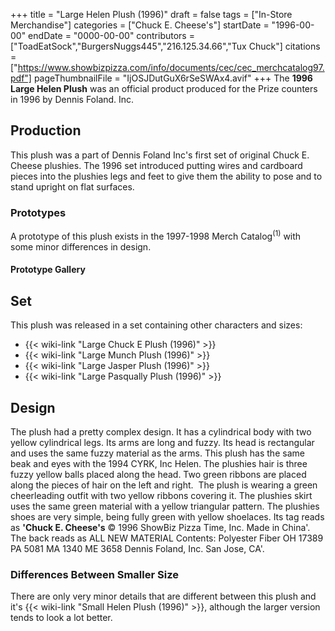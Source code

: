 +++
title = "Large Helen Plush (1996)"
draft = false
tags = ["In-Store Merchandise"]
categories = ["Chuck E. Cheese's"]
startDate = "1996-00-00"
endDate = "0000-00-00"
contributors = ["ToadEatSock","BurgersNuggs445","216.125.34.66","Tux Chuck"]
citations = ["https://www.showbizpizza.com/info/documents/cec/cec_merchcatalog97.pdf"]
pageThumbnailFile = "IjOSJDutGuX6rSeSWAx4.avif"
+++
The **1996 Large Helen Plush** was an official product produced for the Prize counters in 1996 by Dennis Foland. Inc.

## Production

This plush was a part of Dennis Foland Inc's first set of original Chuck E. Cheese plushies.
The 1996 set introduced putting wires and cardboard pieces into the plushies legs and feet to give them the ability to pose and to stand upright on flat surfaces.

### Prototypes

A prototype of this plush exists in the 1997-1998 Merch Catalog<sup>(1)</sup> with some minor differences in design.

#### Prototype Gallery

## Set

This plush was released in a set containing other characters and sizes:

- {{< wiki-link "Large Chuck E Plush (1996)" >}}
- {{< wiki-link "Large Munch Plush (1996)" >}}
- {{< wiki-link "Large Jasper Plush (1996)" >}}
- {{< wiki-link "Large Pasqually Plush (1996)" >}}

## Design

The plush had a pretty complex design. It has a cylindrical body with two yellow cylindrical legs. Its arms are long and fuzzy. Its head is rectangular and uses the same fuzzy material as the arms. This plush has the same beak and eyes with the 1994 CYRK, Inc Helen. The plushies hair is three fuzzy yellow balls placed along the head. Two green ribbons are placed along the pieces of hair on the left and right.  The plush is wearing a green cheerleading outfit with two yellow ribbons covering it. The plushies skirt uses the same green material with a yellow triangular pattern. The plushies shoes are very simple, being fully green with yellow shoelaces. Its tag reads as **'Chuck E. Cheese's** © 1996 ShowBiz Pizza Time, Inc. Made in China'. The back reads as ALL NEW MATERIAL Contents: Polyester Fiber ОН 17389 РА 5081 MA 1340 ME 3658 Dennis Foland, Inc. San Jose, CA'.

### Differences Between Smaller Size

There are only very minor details that are different between this plush and it's {{< wiki-link "Small Helen Plush (1996)" >}}, although the larger version tends to look a lot better.
